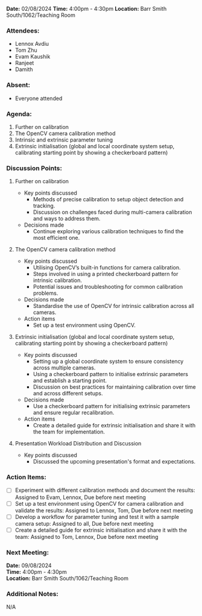 **Date:** 02/08/2024
**Time:** 4:00pm - 4:30pm
**Location:** Barr Smith South/1062/Teaching Room

### Attendees:
- Lennox Avdiu
- Tom Zhu
- Evam Kaushik
- Ranjeet
- Damith

### Absent:
- Everyone attended

### Agenda:
1. Further on calibration
2. The OpenCV camera calibration method
3. Intrinsic and extrinsic parameter tuning
4. Extrinsic initialisation (global and local coordinate system setup, calibrating starting point by showing a checkerboard pattern)

### Discussion Points:
1. Further on calibration
   - Key points discussed
      - Methods of precise calibration to setup object detection and tracking.
      - Discussion on challenges faced during multi-camera calibration and ways to address them.
   - Decisions made
      - Continue exploring various calibration techniques to find the most efficient one.
      
2. The OpenCV camera calibration method
   - Key points discussed
      - Utilising OpenCV’s built-in functions for camera calibration.
      - Steps involved in using a printed checkerboard pattern for intrinsic calibration.
      - Potential issues and troubleshooting for common calibration problems.
   - Decisions made
      - Standardise the use of OpenCV for intrinsic calibration across all cameras.
   - Action items
      - Set up a test environment using OpenCV.

3. Extrinsic initialisation (global and local coordinate system setup, calibrating starting point by showing a checkerboard pattern)
   - Key points discussed
      - Setting up a global coordinate system to ensure consistency across multiple cameras.
      - Using a checkerboard pattern to initialise extrinsic parameters and establish a starting point.
      - Discussion on best practices for maintaining calibration over time and across different setups.
   - Decisions made
      - Use a checkerboard pattern for initialising extrinsic parameters and ensure regular recalibration.
   - Action items
      - Create a detailed guide for extrinsic initialisation and share it with the team for implementation.

4. Presentation Workload Distribution and Discussion
   - Key points discussed
      - Discussed the upcoming presentation's format and expectations.

### Action Items:
- [ ] Experiment with different calibration methods and document the results: Assigned to Evam, Lennox, Due before next meeting
- [ ] Set up a test environment using OpenCV for camera calibration and validate the results: Assigned to Lennox, Tom, Due before next meeting
- [ ] Develop a workflow for parameter tuning and test it with a sample camera setup: Assigned to all, Due before next meeting
- [ ] Create a detailed guide for extrinsic initialisation and share it with the team: Assigned to Tom, Lennox, Due before next meeting

### Next Meeting:
**Date:** 09/08/2024  
**Time:** 4:00pm - 4:30pm  
**Location:** Barr Smith South/1062/Teaching Room

### Additional Notes:
N/A
